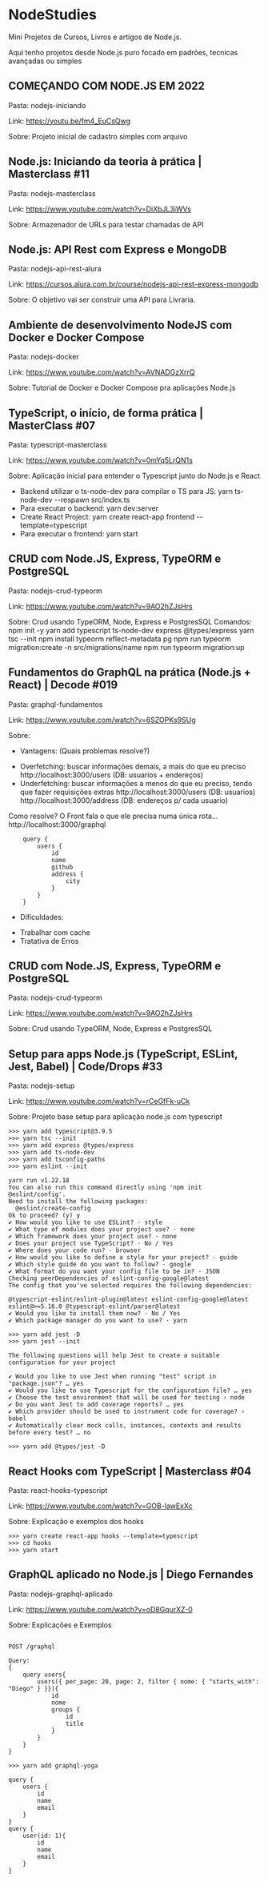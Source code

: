 # NodeStudies

Mini Projetos de Cursos, Livros e artigos de Node.js.

Aqui tenho projetos desde Node.js puro focado em padrões, tecnicas avançadas ou simples


## COMEÇANDO COM NODE.JS EM 2022
Pasta: nodejs-iniciando

Link: https://youtu.be/fm4_EuCsQwg

Sobre: Projeto inicial de cadastro simples com arquivo

## Node.js: Iniciando da teoria à prática | Masterclass #11
Pasta: nodejs-masterclass

Link: https://www.youtube.com/watch?v=DiXbJL3iWVs

Sobre: Armazenador de URLs para testar chamadas de API

## Node.js: API Rest com Express e MongoDB
Pasta: nodejs-api-rest-alura

Link: https://cursos.alura.com.br/course/nodejs-api-rest-express-mongodb

Sobre: O objetivo vai ser construir uma API para Livraria.

## Ambiente de desenvolvimento NodeJS com Docker e Docker Compose
Pasta: nodejs-docker

Link: https://www.youtube.com/watch?v=AVNADGzXrrQ

Sobre: Tutorial de Docker e Docker Compose pra aplicações Node.js


## TypeScript, o início, de forma prática | MasterClass #07
Pasta: typescript-masterclass

Link: https://www.youtube.com/watch?v=0mYq5LrQN1s

Sobre: Aplicação inicial para entender o Typescript junto do Node.js e React
* Backend utilizar o ts-node-dev para compilar o TS para JS:
    yarn ts-node-dev --respawn src/index.ts
* Para executar o backend:
    yarn dev:server
* Create React Project:
    yarn create react-app frontend --template=typescript
* Para executar o frontend:
    yarn start

## CRUD com Node.JS, Express, TypeORM e PostgreSQL
Pasta: nodejs-crud-typeorm

Link: https://www.youtube.com/watch?v=9AO2hZJsHrs

Sobre: Crud usando TypeORM, Node, Express e PostgresSQL
Comandos:
    npm init -y
    yarn add typescript ts-node-dev express @types/express
    yarn tsc --init
    npm install typeorm reflect-metadata pg
    npm run typeorm migration:create -n src/migrations/name
    npm run typeorm migration:up


## Fundamentos do GraphQL na prática (Node.js + React) | Decode #019
Pasta: graphql-fundamentos

Link: https://www.youtube.com/watch?v=6SZOPKs9SUg

Sobre:

- Vantagens: (Quais problemas resolve?)

* Overfetching: buscar informações demais, a mais do que eu preciso
    http://localhost:3000/users
    (DB: usuarios + endereços)
* Underfetching: buscar informações a menos do que eu preciso, tendo que fazer requisições extras
    http://localhost:3000/users
    (DB: usuarios)
    http://localhost:3000/address
    (DB: endereços p/ cada usuario)

Como resolve? O Front fala o que ele precisa numa única rota...
    http://localhost:3000/graphql

```gql
    query {
        users {
            id
            name
            github
            address {
                city
            }
        }
    }
```

- Dificuldades:
* Trabalhar com cache
* Tratativa de Erros


## CRUD com Node.JS, Express, TypeORM e PostgreSQL
Pasta: nodejs-crud-typeorm

Link: https://www.youtube.com/watch?v=9AO2hZJsHrs

Sobre: Crud usando TypeORM, Node, Express e PostgresSQL


## Setup para apps Node.js (TypeScript, ESLint, Jest, Babel) | Code/Drops #33
Pasta: nodejs-setup

Link: https://www.youtube.com/watch?v=rCeGfFk-uCk

Sobre: Projeto base setup para aplicação node.js com typescript
```
>>> yarn add typescript@3.9.5
>>> yarn tsc --init
>>> yarn add express @types/express
>>> yarn add ts-node-dev
>>> yarn add tsconfig-paths
>>> yarn eslint --init

yarn run v1.22.18
You can also run this command directly using 'npm init @eslint/config'.
Need to install the following packages:
  @eslint/create-config
Ok to proceed? (y) y
✔ How would you like to use ESLint? · style
✔ What type of modules does your project use? · none
✔ Which framework does your project use? · none
✔ Does your project use TypeScript? · No / Yes
✔ Where does your code run? · browser
✔ How would you like to define a style for your project? · guide
✔ Which style guide do you want to follow? · google
✔ What format do you want your config file to be in? · JSON
Checking peerDependencies of eslint-config-google@latest
The config that you've selected requires the following dependencies:

@typescript-eslint/eslint-plugin@latest eslint-config-google@latest eslint@>=5.16.0 @typescript-eslint/parser@latest
✔ Would you like to install them now? · No / Yes
✔ Which package manager do you want to use? · yarn

>>> yarn add jest -D
>>> yarn jest --init

The following questions will help Jest to create a suitable configuration for your project

✔ Would you like to use Jest when running "test" script in "package.json"? … yes
✔ Would you like to use Typescript for the configuration file? … yes
✔ Choose the test environment that will be used for testing › node
✔ Do you want Jest to add coverage reports? … yes
✔ Which provider should be used to instrument code for coverage? › babel
✔ Automatically clear mock calls, instances, contexts and results before every test? … no

>>> yarn add @types/jest -D
```


## React Hooks com TypeScript | Masterclass #04
Pasta: react-hooks-typescript

Link: https://www.youtube.com/watch?v=GOB-lawExXc

Sobre: Explicação e exemplos dos hooks

```
>>> yarn create react-app hooks --template=typescript
>>> cd hooks
>>> yarn start
```



## GraphQL aplicado no Node.js | Diego Fernandes

Pasta: nodejs-graphql-aplicado

Link: https://www.youtube.com/watch?v=oD8GqurXZ-0

Sobre: Explicações e Exemplos

```

POST /graphql

Query:
{
    query users{
        users({ per_page: 20, page: 2, filter { nome: { "starts_with": "Diego" } }}){
            id
            nome
            groups {
                id
                title
            }
        }
    }
}

>>> yarn add graphql-yoga

query {
    users {
        id
        name
        email
    }
}
query {
    user(id: 1){
        id
        name
        email
    }
}



```